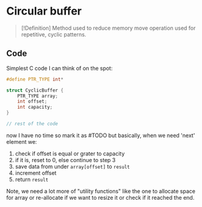 # Circular buffer
> [!Definition]
> Method used to reduce memory move operation used for repetitive, cyclic patterns. 

## Code
Simplest C code I can think of on the spot:
```c++
#define PTR_TYPE int*

struct CyclicBuffer {
	PTR_TYPE array;
	int offset;
	int capacity;
}

// rest of the code
```
now I have no time so mark it as #TODO  but basically, when we need 'next' element we:
1. check if offset is equal or grater to capacity
2. if it is, reset to 0, else continue to step 3
3. save data from under `array[offset]` to `result` 
4. increment offset
5. return `result` 

Note, we need a lot more of "utility functions" like the one to allocate space for array or re-allocate if we want to resize it or check if it reached the end.